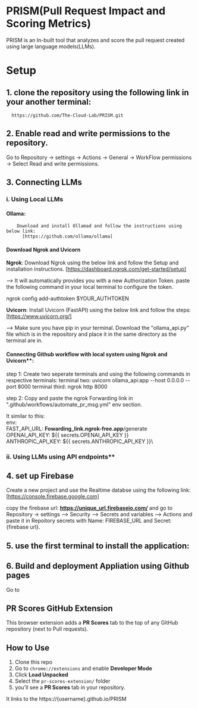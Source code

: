 # PRISM(Pull Request Impact and Scoring Metrics)

PRISM is an In-built tool that analyzes and score the pull request created using large language models(LLMs). 


# Setup

## 1. clone the repository using the following link in your another terminal:
      https://github.com/The-Cloud-Lab/PRISM.git

## 2. Enable read and write permissions to the repository.
 Go to Repository -> settings -> Actions -> General -> WorkFlow permissions -> Select Read and write permissions.

## 3. Connecting LLMs
   ### i. Using Local LLMs
  
   #### Ollama: 
        Download and install Ollamad and follow the instructions using below link:
          [https://github.com/ollama/ollama]
   
   #### Download Ngrok and Uvicorn
   
   **Ngrok**: Download Ngrok using the below link and follow the Setup and installation instructions.
    [https://dashboard.ngrok.com/get-started/setup]
   
   --> It will automatically provides you with a new Authorization Token. paste the following command in your local terminal to configure the token.
   
   ngrok config add-authtoken $YOUR_AUTHTOKEN

   **Uvicorn**: Install Uvicorn (FastAPI) using the below link and follow the steps:
    [https://www.uvicorn.org/]

   --> Make sure you have pip in your terminal. Download the "ollama_api.py" file which is in the repository and place it in the same directory as the terminal are in. 

   #### Connecting Github workflow with local system using Ngrok and Uvicorn**:
   step 1: 
   Create two seperate terminals and using the following commands in respective terminals:
   terminal two: uvicorn ollama_api:app --host 0.0.0.0 --port 8000 
   terminal third: ngrok http 8000
   
   step 2: 
   Copy and paste the ngrok Forwarding link in ".github/workflows/automate_pr_msg.yml" env section. 
   
   It similar to this:\
   env:\
          FAST_API_URL: __Fowarding_link.ngrok-free.app__/generate\
          OPENAI_API_KEY: ${{ secrets.OPENAI_API_KEY }}\
          ANTHROPIC_API_KEY: ${{ secrets.ANTHROPIC_API_KEY }}\
        
   

  ### ii. Using LLMs using API endpoints**
   
   
## 4. set up Firebase
Create a new project and use the Realtime databse using the following link:
[https://console.firebase.google.com]

copy the firebase url: __https://unique_url.firebaseio.com/__ and go to Repository -> settings --> Security --> Secrets and variables --> Actions 
and paste it in Repoitory secrets with Name: FIREBASE_URL and Secret: {firebase url}. 


## 5. use the first terminal to install the application: 



## 6. Build and deployment Appliation using Github pages

   Go to 
   
## PR Scores GitHub Extension

This browser extension adds a **PR Scores** tab to the top of any GitHub repository (next to Pull requests).

##  How to Use

1. Clone this repo
2. Go to `chrome://extensions` and enable **Developer Mode**
3. Click **Load Unpacked**
4. Select the `pr-scores-extension/` folder
5. you'll see a **PR Scores** tab in your repository.

It links to the https://{username}.github.io/PRISM

